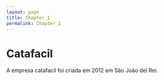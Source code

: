 ```yaml
---
layout: page
title: Chapter_1
permalink: Chapter_1
---
```



# Catafacil

A empresa catafacil foi criada em 2012 em São João del Rei.
